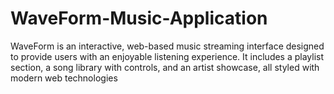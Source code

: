 # WaveForm-Music-Application
WaveForm is an interactive, web-based music streaming interface designed to provide users with an enjoyable listening experience. It includes a playlist section, a song library with controls, and an artist showcase, all styled with modern web technologies
